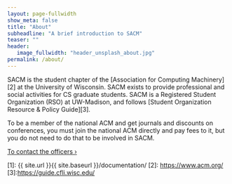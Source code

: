 ```yaml
---
layout: page-fullwidth
show_meta: false
title: "About"
subheadline: "A brief introduction to SACM"
teaser: ""
header:
   image_fullwidth: "header_unsplash_about.jpg"
permalink: /about/
---
```


SACM is the student chapter of the [Association for Computing Machinery][2] at the University of Wisconsin. SACM exists to provide professional and social activities for CS graduate students. SACM is a Registered Student Organization (RSO) at UW-Madison, and follows [Student Organization Resource & Policy Guide][3]. 

To be a member of the national ACM and get journals and discounts on conferences, you must join the national ACM directly and pay fees to it, but you do not need to do that to be involved in SACM.

<a class="radius button small" href="{{ site.url }}{{ site.baseurl }}/Officers/">To contact the officers ›</a>


 [1]: {{ site.url }}{{ site.baseurl }}/documentation/
 [2]: https://www.acm.org/
 [3]:https://guide.cfli.wisc.edu/
